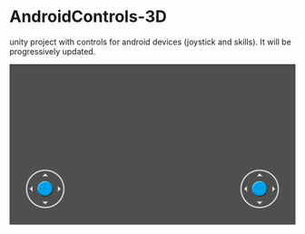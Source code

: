 # AndroidControls-3D
 unity project with controls for android devices (joystick and skills). It will be progressively updated.
 
 
 
 ![reference](https://github.com/Indigo7w7/Android-Controls-3D/blob/main/f987589c260c828376dfd78d8055e9e9.jfif)
